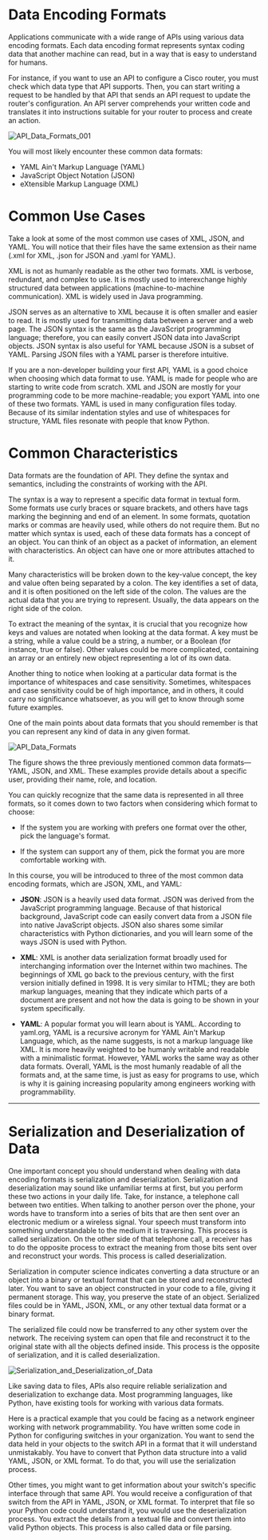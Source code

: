 # Data Encoding Formats
Applications communicate with a wide range of APIs using various data encoding formats. Each data encoding format represents syntax coding data that another machine can read, but in a way that is easy to understand for humans.

For instance, if you want to use an API to configure a Cisco router, you must check which data type that API supports. Then, you can start writing a request to be handled by that API that sends an API request to update the router's configuration. An API server comprehends your written code and translates it into instructions suitable for your router to process and create an action.

![API_Data_Formats_001](gallery/DEVASC_1-0-0_API_Data_Formats_001.png)

You will most likely encounter these common data formats:

- YAML Ain't Markup Language (YAML)
- JavaScript Object Notation (JSON)
- eXtensible Markup Language (XML)

# Common Use Cases
Take a look at some of the most common use cases of XML, JSON, and YAML. You will notice that their files have the same extension as their name (.xml for XML, .json for JSON and .yaml for YAML). 

XML is not as humanly readable as the other two formats. XML is verbose, redundant, and complex to use. It is mostly used to interexchange highly structured data between applications (machine-to-machine communication). XML is widely used in Java programming.

JSON serves as an alternative to XML because it is often smaller and easier to read. It is mostly used for transmitting data between a server and a web page. The JSON syntax is the same as the JavaScript programming language; therefore, you can easily convert JSON data into JavaScript objects. JSON syntax is also useful for YAML because JSON is a subset of YAML. Parsing JSON files with a YAML parser is therefore intuitive.

If you are a non-developer building your first API, YAML is a good choice when choosing which data format to use. YAML is made for people who are starting to write code from scratch. XML and JSON are mostly for your programming code to be more machine-readable; you export YAML into one of these two formats. YAML is used in many configuration files today. Because of its similar indentation styles and use of whitespaces for structure, YAML files resonate with people that know Python.

  
# Common Characteristics
Data formats are the foundation of API. They define the syntax and semantics, including the constraints of working with the API.

The syntax is a way to represent a specific data format in textual form. Some formats use curly braces or square brackets, and others have tags marking the beginning and end of an element. In some formats, quotation marks or commas are heavily used, while others do not require them. But no matter which syntax is used, each of these data formats has a concept of an object. You can think of an object as a packet of information, an element with characteristics. An object can have one or more attributes attached to it.

Many characteristics will be broken down to the key-value concept, the key and value often being separated by a colon. The key identifies a set of data, and it is often positioned on the left side of the colon. The values are the actual data that you are trying to represent. Usually, the data appears on the right side of the colon.

To extract the meaning of the syntax, it is crucial that you recognize how keys and values are notated when looking at the data format. A key must be a string, while a value could be a string, a number, or a Boolean (for instance, true or false). Other values could be more complicated, containing an array or an entirely new object representing a lot of its own data.

Another thing to notice when looking at a particular data format is the importance of whitespaces and case sensitivity. Sometimes, whitespaces and case sensitivity could be of high importance, and in others, it could carry no significance whatsoever, as you will get to know through some future examples.

One of the main points about data formats that you should remember is that you can represent any kind of data in any given format.

![API_Data_Formats](gallery/DEVASC_1-0-0_API_Data_Formats_002b.png)

The figure shows the three previously mentioned common data formats—YAML, JSON, and XML. These examples provide details about a specific user, providing their name, role, and location.

You can quickly recognize that the same data is represented in all three formats, so it comes down to two factors when considering which format to choose:

- If the system you are working with prefers one format over the other, pick the language's format.

- If the system can support any of them, pick the format you are more comfortable working with.

 

In this course, you will be introduced to three of the most common data encoding formats, which are JSON, XML, and YAML:

- **JSON**: JSON is a heavily used data format. JSON was derived from the JavaScript programming language. Because of that historical background, JavaScript code can easily convert data from a JSON file into native JavaScript objects. JSON also shares some similar characteristics with Python dictionaries, and you will learn some of the ways JSON is used with Python. 

- **XML**: XML is another data serialization format broadly used for interchanging information over the Internet within two machines. The beginnings of XML go back to the previous century, with the first version initially defined in 1998. It is very similar to HTML; they are both markup languages, meaning that they indicate which parts of a document are present and not how the data is going to be shown in your system specifically.

- **YAML**: A popular format you will learn about is YAML. According to yaml.org, YAML is a recursive acronym for YAML Ain't Markup Language, which, as the name suggests, is not a markup language like XML. It is more heavily weighted to be humanly writable and readable with a minimalistic format.  However, YAML works the same way as other data formats. Overall, YAML is the most humanly readable of all the formats and, at the same time, is just as easy for programs to use, which is why it is gaining increasing popularity among engineers working with programmability.

---

# Serialization and Deserialization of Data
One important concept you should understand when dealing with data encoding formats is serialization and deserialization. Serialization and deserialization may sound like unfamiliar terms at first, but you perform these two actions in your daily life. Take, for instance, a telephone call between two entities. When talking to another person over the phone, your words have to transform into a series of bits that are then sent over an electronic medium or a wireless signal. Your speech must transform into something understandable to the medium it is traversing. This process is called serialization. On the other side of that telephone call, a receiver has to do the opposite process to extract the meaning from those bits sent over and reconstruct your words. This process is called deserialization.

Serialization in computer science indicates converting a data structure or an object into a binary or textual format that can be stored and reconstructed later. You want to save an object constructed in your code to a file, giving it permanent storage. This way, you preserve the state of an object. Serialized files could be in YAML, JSON, XML, or any other textual data format or a binary format. 

The serialized file could now be transferred to any other system over the network. The receiving system can open that file and reconstruct it to the original state with all the objects defined inside. This process is the opposite of serialization, and it is called deserialization.

![Serialization_and_Deserialization_of_Data](gallery/DEVASC_1-0-0_Serialization_and_Deserialization_of_Data_001a.png)

Like saving data to files, APIs also require reliable serialization and deserialization to exchange data. Most programming languages, like Python, have existing tools for working with various data formats.

Here is a practical example that you could be facing as a network engineer working with network programmability. You have written some code in Python for configuring switches in your organization. You want to send the data held in your objects to the switch API in a format that it will understand unmistakably. You have to convert that Python data structure into a valid YAML, JSON, or XML format. To do that, you will use the serialization process. 

Other times, you might want to get information about your switch's specific interface through that same API. You would receive a configuration of that switch from the API in YAML, JSON, or XML format. To interpret that file so your Python code could understand it, you would use the deserialization process. You extract the details from a textual file and convert them into valid Python objects. This process is also called data or file parsing.